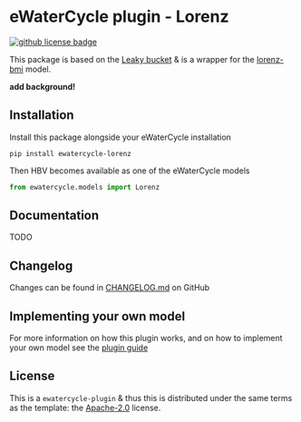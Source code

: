 # eWaterCycle plugin - Lorenz

<!-- [![Python package](https://github.com/Daafip/ewatercycle-hbv/actions/workflows/test.yml/badge.svg?branch=main)](https://github.com/Daafip/ewatercycle-hbv/actions/workflows/test.yml) -->
<!-- [![docs badge](https://readthedocs.org/projects/ewatercycle-hbv/badge/?version=latest)](https://ewatercycle-hbv.readthedocs.io/en/latest/index.html) -->
<!-- [![PyPI](https://img.shields.io/pypi/v/ewatercycle-HBV)](https://pypi.org/project/ewatercycle-HBV/) -->
[![github license badge](https://img.shields.io/github/license/Daafip/ewatercycle-hbv)](https://github.com/Daafip/ewatercycle-hbv)
<!-- [![fair-software badge](https://img.shields.io/badge/fair--software.eu-%E2%97%8F%20%20%E2%97%8F%20%20%E2%97%8B%20%20%E2%97%8B%20%20%E2%97%8B-yellow)](https://fair-software.eu) -->
<!-- [![Quality Gate Status](https://sonarcloud.io/api/project_badges/measure?project=Daafip_ewatercycle-hbv&metric=alert_status)](https://sonarcloud.io/summary/new_code?id=Daafip_ewatercycle-hbv) -->


This package is based on the [Leaky bucket](https://github.com/eWaterCycle/ewatercycle-leakybucket/tree/main) & is a wrapper for the [lorenz-bmi](https://github.com/Daafip/lorenz-bmi) model. 

**add background!**

## Installation
Install this package alongside your eWaterCycle installation

```console
pip install ewatercycle-lorenz
```

Then HBV becomes available as one of the eWaterCycle models

```python
from ewatercycle.models import Lorenz
```
## Documentation
<!-- Some basic documentation can be found [here](https://ewatercycle-hbv.readthedocs.io/en/latest/index.html) -->
TODO

## Changelog
Changes can be found in [CHANGELOG.md](https://github.com/Daafip/ewatercycle-lorenz/blob/main/CHANGELOG.md) on GitHub

## Implementing your own model

For more information on how this plugin works, and on how to implement your own model see the [plugin guide](https://github.com/eWaterCycle/ewatercycle-leakybucket/blob/main/plugin_guide.md)

## License

This is a `ewatercycle-plugin` & thus this is distributed under the same terms as the template: the [Apache-2.0](https://spdx.org/licenses/Apache-2.0.html) license.

